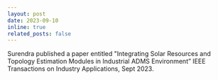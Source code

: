 ```yaml
---
layout: post
date: 2023-09-10
inline: true
related_posts: false
---
```


Surendra published a paper entitled "Integrating Solar Resources and Topology Estimation Modules in Industrial ADMS Environment” IEEE Transactions on Industry Applications, Sept 2023.
